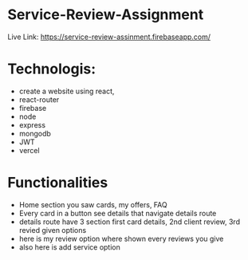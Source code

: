 # Service-Review-Assignment

Live Link: https://service-review-assinment.firebaseapp.com/

# Technologis:

* create a website using react, 
* react-router 
* firebase 
* node 
* express 
* mongodb 
* JWT
* vercel

# Functionalities

* Home section you saw cards, my offers, FAQ
* Every card in a button see details that navigate details route
* details route have 3 section first card details, 2nd client review, 3rd revied given options
* here is my review option where shown every reviews you give
* also here is add service option

